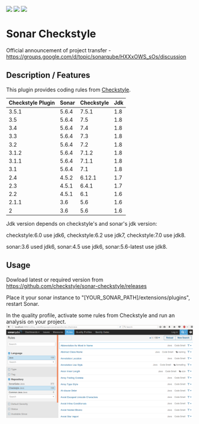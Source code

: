 [![][travis img]][travis]
[![][teamcity img]][teamcity]
[![][sonar img]][sonar]

Sonar Checkstyle
==========

Official announcement of project transfer - https://groups.google.com/d/topic/sonarqube/HXXxOWS_sOs/discussion

## Description / Features

This plugin provides coding rules from [Checkstyle](http://checkstyle.sourceforge.net/).

Checkstyle Plugin|Sonar|Checkstyle|Jdk
-----------------|-----|----------|---
3.5.1|5.6.4|7.5.1|1.8
3.5|5.6.4|7.5|1.8
3.4|5.6.4|7.4|1.8
3.3|5.6.4|7.3|1.8
3.2|5.6.4|7.2|1.8
3.1.2|5.6.4|7.1.2|1.8
3.1.1|5.6.4|7.1.1|1.8
3.1|5.6.4|7.1|1.8
2.4|4.5.2|6.12.1|1.7
2.3|4.5.1|6.4.1|1.7
2.2|4.5.1|6.1|1.6
2.1.1|3.6|5.6|1.6
2|3.6|5.6|1.6


Jdk version depends on checkstyle's and sonar's jdk version:

checkstyle:6.0 use jdk6, checkstyle:6.2 use jdk7, checkstyle:7.0 use jdk8.

sonar:3.6 used jdk6, sonar:4.5 use jdk6, sonar:5.6-latest use jdk8.

## Usage
Dowload latest or required version from https://github.com/checkstyle/sonar-checkstyle/releases

Place it your sonar instance to "[YOUR_SONAR_PATH]/extensions/plugins", restart Sonar.

In the quality profile, activate some rules from Checkstyle and run an analysis on your project.
![checkstlye rules in sonar](https://github.com/checkstyle/resources/raw/master/img/sonar-wiki/sonar-in-docker.PNG)

[travis]:https://travis-ci.org/checkstyle/sonar-checkstyle/builds
[travis img]:https://secure.travis-ci.org/checkstyle/sonar-checkstyle.png

[teamcity]:https://teamcity.jetbrains.com/viewType.html?buildTypeId=Checkstyle_SonarCheckstyleIdeaInspectionsMaster
[teamcity img]:https://img.shields.io/teamcity/http/teamcity.jetbrains.com/s/Checkstyle_SonarCheckstyleIdeaInspectionsMaster.svg?label=TeamCity%20inspections

[sonar]:https://sonarqube.com/dashboard/index/com.github.checkstyle:checkstyle-sonar-plugin-parent
[sonar img]:https://img.shields.io/sonar/http/sonarqube.com/com.github.checkstyle:checkstyle-sonar-plugin-parent/tech_debt.svg?label=Sonarqube%20tech%20debt
